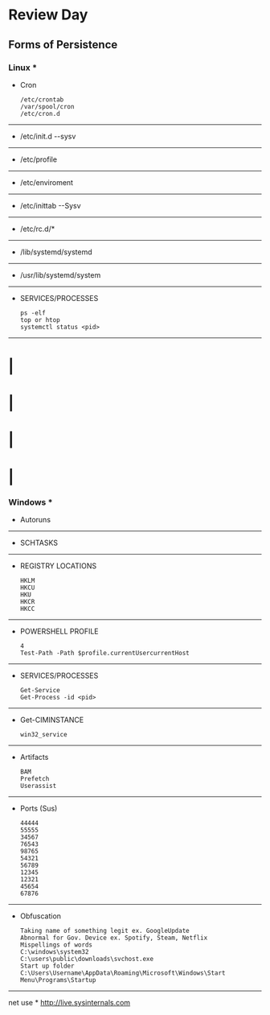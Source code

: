 # Review Day
## Forms of Persistence
### Linux *
- Cron

      /etc/crontab
      /var/spool/cron
      /etc/cron.d
________________________________________________________________________________________________________________________________________
- /etc/init.d --sysv
________________________________________________________________________________________________________________________________________
- /etc/profile
________________________________________________________________________________________________________________________________________
- /etc/enviroment
________________________________________________________________________________________________________________________________________
- /etc/inittab --Sysv
________________________________________________________________________________________________________________________________________
- /etc/rc.d/*
________________________________________________________________________________________________________________________________________
- /lib/systemd/systemd
________________________________________________________________________________________________________________________________________
- /usr/lib/systemd/system
________________________________________________________________________________________________________________________________________
- SERVICES/PROCESSES

      ps -elf
      top or htop
      systemctl status <pid>
________________________________________________________________________________________________________________________________________
# |
# |
# |
# |
### Windows *
- Autoruns
________________________________________________________________________________________________________________________________________
- SCHTASKS
________________________________________________________________________________________________________________________________________
- REGISTRY LOCATIONS

      HKLM
      HKCU
      HKU
      HKCR
      HKCC
________________________________________________________________________________________________________________________________________
- POWERSHELL PROFILE

      4
      Test-Path -Path $profile.currentUsercurrentHost
________________________________________________________________________________________________________________________________________
- SERVICES/PROCESSES

      Get-Service
      Get-Process -id <pid>
________________________________________________________________________________________________________________________________________
- Get-CIMINSTANCE

      win32_service
________________________________________________________________________________________________________________________________________
- Artifacts

      BAM
      Prefetch
      Userassist
________________________________________________________________________________________________________________________________________
- Ports (Sus)

      44444
      55555
      34567
      76543
      98765
      54321
      56789
      12345
      12321
      45654
      67876
________________________________________________________________________________________________________________________________________
- Obfuscation

      Taking name of something legit ex. GoogleUpdate
      Abnormal for Gov. Device ex. Spotify, Steam, Netflix
      Mispellings of words
      C:\windows\system32
      C:\users\public\downloads\svchost.exe
      Start up folder
      C:\Users\Username\AppData\Roaming\Microsoft\Windows\Start Menu\Programs\Startup
________________________________________________________________________________________________________________________________________
net use * http://live.sysinternals.com















